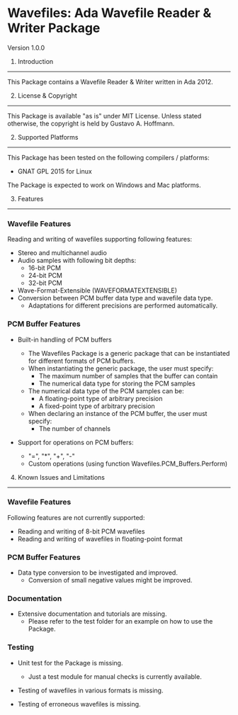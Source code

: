 Wavefiles: Ada Wavefile Reader & Writer Package
===============================================
Version 1.0.0

1. Introduction
---------------

This Package contains a Wavefile Reader & Writer written in Ada 2012.

2. License & Copyright
----------------------

This Package is available "as is" under MIT License. Unless stated otherwise,
the copyright is held by Gustavo A. Hoffmann.

2. Supported Platforms
----------------------

This Package has been tested on the following compilers / platforms:

- GNAT GPL 2015 for Linux

The Package is expected to work on Windows and Mac platforms.

3. Features
-----------

### Wavefile Features

Reading and writing of wavefiles supporting following features:

- Stereo and multichannel audio
- Audio samples with following bit depths:
    - 16-bit PCM
    - 24-bit PCM
    - 32-bit PCM
- Wave-Format-Extensible (WAVEFORMATEXTENSIBLE)
- Conversion between PCM buffer data type and wavefile data type.
     - Adaptations for different precisions are performed automatically.

### PCM Buffer Features

- Built-in handling of PCM buffers
    - The Wavefiles Package is a generic package that can be instantiated for
      different formats of PCM buffers.
    - When instantiating the generic package, the user must specify:
        - The maximum number of samples that the buffer can contain
        - The numerical data type for storing the PCM samples
    - The numerical data type of the PCM samples can be:
        - A floating-point type of arbitrary precision
        - A fixed-point type of arbitrary precision
    - When declaring an instance of the PCM buffer, the user must specify:
        - The number of channels

- Support for operations on PCM buffers:
    - "=", "*", "+", "-"
    - Custom operations (using function Wavefiles.PCM_Buffers.Perform)

4. Known Issues and Limitations
-------------------------------

### Wavefile Features

Following features are not currently supported:

- Reading and writing of 8-bit PCM wavefiles
- Reading and writing of wavefiles in floating-point format

### PCM Buffer Features

- Data type conversion to be investigated and improved.
    - Conversion of small negative values might be improved.

### Documentation

- Extensive documentation and tutorials are missing.
    - Please refer to the test folder for an example on how to use the Package.

### Testing

- Unit test for the Package is missing.
    - Just a test module for manual checks is currently available.

- Testing of wavefiles in various formats is missing.
- Testing of erroneous wavefiles is missing.
